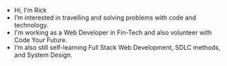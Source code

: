 -  Hi, I’m Rick
-  I’m interested in travelling and solving problems with code and technology.
-  I'm working as a Web Developer in Fin-Tech and also volunteer with Code Your Future.
-  I’m also still self-learning Full Stack Web Development, SDLC methods, and System Design.


<!---
rickscode/rickscode is a ✨ special ✨ repository because its `README.md` (this file) appears on your GitHub profile.
You can click the Preview link to take a look at your changes.
--->
